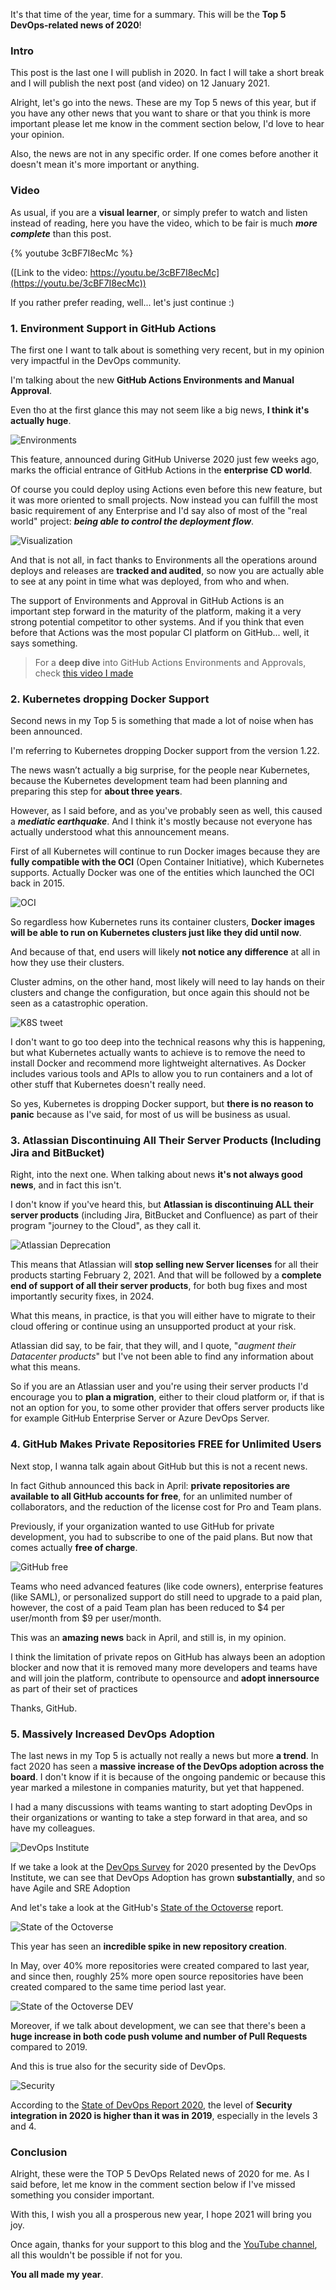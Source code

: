 It's that time of the year, time for a summary. This will be the __Top 5 DevOps-related news of 2020__!

### Intro

This post is the last one I will publish in 2020. In fact I will take a short break and I will publish the next post (and video) on 12 January 2021.

Alright, let's go into the news. These are my Top 5 news of this year, but if you have any other news that you want to share or that you think is more important please let me know in the comment section below, I'd love to hear your opinion.

Also, the news are not in any specific order. If one comes before another it doesn't mean it's more important or anything.

### Video

As usual, if you are a __visual learner__, or simply prefer to watch and listen instead of reading, here you have the video, which to be fair is much ___more complete___ than this post.

{% youtube 3cBF7I8ecMc %}

([Link to the video: https://youtu.be/3cBF7I8ecMc](https://youtu.be/3cBF7I8ecMc))

If you rather prefer reading, well... let's just continue :)

### 1. Environment Support in GitHub Actions

The first one I want to talk about is something very recent, but in my opinion very impactful in the DevOps community.

I'm talking about the new __GitHub Actions Environments and Manual Approval__.

Even tho at the first glance this may not seem like a big news, __I think it's actually huge__.

![Environments](https://dev-to-uploads.s3.amazonaws.com/i/wotluu1aw1ahowyao2go.png)

This feature, announced during GitHub Universe 2020 just few weeks ago, marks the official entrance of GitHub Actions in the __enterprise CD world__.

Of course you could deploy using Actions even before this new feature, but it was more oriented to small projects. Now instead you can fulfill the most basic requirement of any Enterprise and I'd say also of most of the "real world" project: ___being able to control the deployment flow___.

![Visualization](https://dev-to-uploads.s3.amazonaws.com/i/0hqekuain5ci9eub0kb3.png)

And that is not all, in fact thanks to Environments all the operations around deploys and releases are __tracked and audited__, so now you are actually able to see at any point in time what was deployed, from who and when.

The support of Environments and Approval in GitHub Actions is an important step forward in the maturity of the platform, making it a very strong potential competitor to other systems. And if you think that even before that Actions was the most popular CI platform on GitHub... well, it says something.

> For a __deep dive__ into GitHub Actions Environments and Approvals, check [this video I made](https://youtu.be/w_37LDOy4sI)

### 2. Kubernetes dropping Docker Support

Second news in my Top 5 is something that made a lot of noise when has been announced.

I'm referring to Kubernetes dropping Docker support from the version 1.22.

The news wasn’t actually a big surprise, for the people near Kubernetes, because the Kubernetes development team had been planning and preparing this step for __about three years__.

However, as I said before, and as you've probably seen as well, this caused a ___mediatic earthquake___. And I think it's mostly because not everyone has actually understood what this announcement means.

First of all Kubernetes will continue to run Docker images because they are __fully compatible with the OCI__ (Open Container Initiative), which Kubernetes supports. Actually Docker was one of the entities which launched the OCI back in 2015.  

![OCI](https://dev-to-uploads.s3.amazonaws.com/i/6a36ep2cvt48i55weh1u.png)

So regardless how Kubernetes runs its container clusters, __Docker images will be able to run on Kubernetes clusters just like they did until now__. 

And because of that, end users will likely __not notice any difference__ at all in how they use their clusters.

Cluster admins, on the other hand, most likely will need to lay hands on their clusters and change the configuration, but once again this should not be seen as a catastrophic operation.

![K8S tweet](https://dev-to-uploads.s3.amazonaws.com/i/3fu6cgh9rrwonuo1fqvl.png)

I don't want to go too deep into the technical reasons why this is happening, but what Kubernetes actually wants to achieve is to remove the need to install Docker and recommend more lightweight alternatives. As Docker includes various tools and APIs to allow you to run containers and a lot of other stuff that Kubernetes doesn't really need.

So yes, Kubernetes is dropping Docker support, but __there is no reason to panic__ because as I've said, for most of us will be business as usual.

### 3. Atlassian Discontinuing All Their Server Products (Including Jira and BitBucket)

Right, into the next one. When talking about news __it's not always good news__, and in fact this isn't.

I don't know if you've heard this, but __Atlassian is discontinuing ALL their server products__ (including Jira, BitBucket and Confluence) as part of their program "journey to the Cloud", as they call it.

![Atlassian Deprecation](https://dev-to-uploads.s3.amazonaws.com/i/00yryr3diixs7qdvh95c.png)

This means that Atlassian will __stop selling new Server licenses__ for all their products starting February 2, 2021. And that will be followed by a __complete end of support of all their server products__, for both bug fixes and most importantly security fixes, in 2024.

What this means, in practice, is that you will either have to migrate to their cloud offering or continue using an unsupported product at your risk.

Atlassian did say, to be fair, that they will, and I quote, "_augment their Datacenter products_" but I've not been able to find any information about what this means.

So if you are an Atlassian user and you're using their server products I'd encourage you to __plan a migration__, either to their cloud platform or, if that is not an option for you, to some other provider that offers server products like for example GitHub Enterprise Server or Azure DevOps Server.

### 4. GitHub Makes Private Repositories FREE for Unlimited Users

Next stop, I wanna talk again about GitHub but this is not a recent news.

In fact Github announced this back in April: __private repositories are available to all GitHub accounts for free__, for an unlimited number of collaborators, and the reduction of the license cost for Pro and Team plans.

Previously, if your organization wanted to use GitHub for private development, you had to subscribe to one of the paid plans. But now that comes actually __free of charge__.

![GitHub free](https://dev-to-uploads.s3.amazonaws.com/i/vto46l7qi5n8oklh9evz.png)

Teams who need advanced features (like code owners), enterprise features (like SAML), or personalized support do still need to upgrade to a paid plan,  however, the cost of a paid Team plan has been reduced to $4 per user/month from $9 per user/month. 

This was an __amazing news__ back in April, and still is, in my opinion.

I think the limitation of private repos on GitHub has always been an adoption blocker and now that it is removed many more developers and teams have and will join the platform, contribute to opensource and __adopt innersource__ as part of their set of practices

Thanks, GitHub.

### 5. Massively Increased DevOps Adoption

The last news in my Top 5 is actually not really a news but more __a trend__. In fact 2020 has seen a __massive increase of the DevOps adoption across the board__. I don't know if it is because of the ongoing pandemic or because this year marked a milestone in companies maturity, but yet that happened.

I had a many discussions with teams wanting to start adopting DevOps in their organizations or wanting to take a step forward in that area, and so have my colleagues.

![DevOps Institute](https://dev-to-uploads.s3.amazonaws.com/i/8akn7dcqucgoa1ic69c5.png)

If we take a look at the [DevOps Survey](https://devopsinstitute.com/thought-leadership/upskilling-2020/) for 2020 presented by the DevOps Institute, we can see that DevOps Adoption has grown __substantially__, and so have Agile and SRE Adoption

And let's take a look at the GitHub's [State of the Octoverse](https://octoverse.github.com/) report.

![State of the Octoverse](https://dev-to-uploads.s3.amazonaws.com/i/m59an93tt2apobww9bl4.png)

This year has seen an __incredible spike in new repository creation__. 

In May, over 40% more repositories were created compared to last year, and since then, roughly 25% more open source repositories have been created compared to the same time period last year.

![State of the Octoverse DEV](https://dev-to-uploads.s3.amazonaws.com/i/ryllmnj33l7nhcmoqobw.png)

Moreover, if we talk about development,  we can see that there's been a __huge increase in both code push volume and number of Pull Requests__ compared to 2019.

And this is true also for the security side of DevOps.

![Security](https://dev-to-uploads.s3.amazonaws.com/i/g53raqrwnawb23e2mvtb.png)

According to the [State of DevOps Report 2020](https://puppet.com/resources/report/2020-state-of-devops-report/), the level of __Security integration in 2020 is higher than it was in 2019__, especially in the levels 3 and 4.

### Conclusion

Alright, these were the TOP 5 DevOps Related news of 2020 for me. As I said before, let me know in the comment section below if I've missed something you consider important.

With this, I wish you all a prosperous new year, I hope 2021 will bring you joy.

Once again, thanks for your support to this blog and the [YouTube channel](https://youtube.com/CoderDave), all this wouldn't be possible if not for you. 

__You all made my year__.